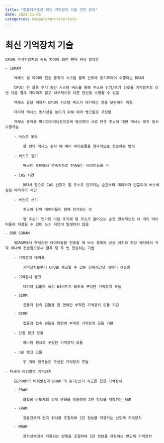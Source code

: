 ```yaml
---
title: "컴퓨터구조론 최신 기억장치 기술 간단 정리"
date: 2021-11-06
categories: ComputerArchitecture
---
```


# 최신 기억장치 기술

    CPU와 주기억장치의 속도 차이에 의한 병목 현상 발생함

    - SDRAM

        액세스 및 데이터 전송 동작이 시스템 클록 신호에 동기화되어 수행되는 DRAM

        CPU는 한 클록 주기 동안 시스템 버스를 통해 주소와 읽기/쓰기 신호를 기억장치로 보낸 다음 결과 가다리지 않고 내부적으로 다른 연산을 수행할 수 있음

        액세스 끝날 때까지 CPU와 시스템 버스가 대기하는 것을 보완하기 위함

        데이터 액세스 동시성을 높이기 위해 여러 뱅크들로 구성됨

        액세스 동작을 파이프라이닝함으로써 뱅크마다 서로 단른 주소에 대한 액세스 동작 동시 수행가능

        - 버스트 모드

            한 번의 액세스 동작 때 여러 바이트들을 연속적으로 전송하는 방식

        - 버스트 길이

            버스트 모드에서 연속적으로 전송되는 바이트들의 수

        - CAS 지연

            DRAM 칩으로 CAS 신호가 열 주소로 인가되는 순간부터 데이터가 인출되어 버스에 실릴 때까지의 시간

        - 버스트 쓰기

            주소와 함께 데이터들이 함께 인가되는 것

            행 주소가 인가된 다음 주기에 열 주소가 들어오는 순간 연속적으로 네 개의 데이터들이 저장될 수 있어 쓰기 지연이 발생하지 않음

    - DDR SDRAM

        SDRAM에서 액세스된 데이터들을 전송할 때 버스 클록의 상승 에지와 하강 에지에서 각각 하나씩 전송함으로써 클록 당 두 번 전송하는 기법

        - 기억장치 대역폭

            기억장치로부터 CPU로 제공될 수 있는 단위시간당 데이터 전송량

        - 기억장치 랭크

            데이터 입출력 폭이 64비트가 되도록 구성한 기억장치 모듈

        - SIMM

            칩들과 접속 핀들을 한 면에만 부착한 기억장치 모듈 기판

        - DIMM

            칩들과 접속 핀들을 양면에 부착한 기억장치 모듈 기판

        - 단일 랭크 모듈

            하나의 랭크로 구성된 기억장치 모듈

        - n중 랭크 모듈

            두 개의 랭크들로 구성된 기억장치 모듈

    - 차세대 비휘발성 기억장치

        EEPROM의 비휘발성과 DRAM 의 읽기/쓰기 속도를 합친 기억장치

        - PRAM

            화합물 반도체의 상태 변화를 이용하여 2진 정보를 저장하는 RAM

        - FRAM

            강유전체의 전극 위치를 조절하여 2진 정보를 저장하는 반도체 기억장치

        - MRAM

            강자성체에서 자화되는 방향을 조절하여 2진 정보를 저장하는 반도체 기억장치

